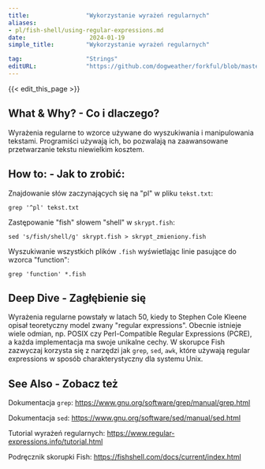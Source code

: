 ```yaml
---
title:                "Wykorzystanie wyrażeń regularnych"
aliases:
- pl/fish-shell/using-regular-expressions.md
date:                  2024-01-19
simple_title:         "Wykorzystanie wyrażeń regularnych"

tag:                  "Strings"
editURL:              "https://github.com/dogweather/forkful/blob/master/content/pl/fish-shell/using-regular-expressions.md"
---
```


{{< edit_this_page >}}

## What & Why? - Co i dlaczego?
Wyrażenia regularne to wzorce używane do wyszukiwania i manipulowania tekstami. Programiści używają ich, bo pozwalają na zaawansowane przetwarzanie tekstu niewielkim kosztem.

## How to: - Jak to zrobić:
Znajdowanie słów zaczynających się na "pl" w pliku `tekst.txt`:

```Fish Shell
grep '^pl' tekst.txt
```

Zastępowanie "fish" słowem "shell" w `skrypt.fish`:

```Fish Shell
sed 's/fish/shell/g' skrypt.fish > skrypt_zmieniony.fish
```

Wyszukiwanie wszystkich plików `.fish` wyświetlając linie pasujące do wzorca "function":

```Fish Shell
grep 'function' *.fish
```

## Deep Dive - Zagłębienie się
Wyrażenia regularne powstały w latach 50, kiedy to Stephen Cole Kleene opisał teoretyczny model zwany "regular expressions". Obecnie istnieje wiele odmian, np. POSIX czy Perl-Compatible Regular Expressions (PCRE), a każda implementacja ma swoje unikalne cechy. W skorupce Fish zazwyczaj korzysta się z narzędzi jak `grep`, `sed`, `awk`, które używają regular expressions w sposób charakterystyczny dla systemu Unix.

## See Also - Zobacz też
Dokumentacja `grep`: https://www.gnu.org/software/grep/manual/grep.html

Dokumentacja `sed`: https://www.gnu.org/software/sed/manual/sed.html

Tutorial wyrażeń regularnych: https://www.regular-expressions.info/tutorial.html

Podręcznik skorupki Fish: https://fishshell.com/docs/current/index.html

